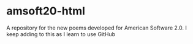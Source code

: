 # amsoft20-html
A repository for the new poems developed for American Software 2.0.
I keep adding to this as I learn to use GitHub
